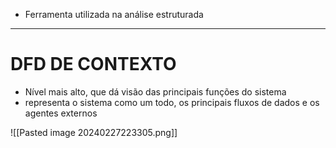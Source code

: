 - Ferramenta utilizada na análise estruturada

---
# DFD DE CONTEXTO
- Nível mais alto, que dá visão das principais funções do sistema
- representa o sistema como um todo, os principais fluxos de dados e os agentes externos


![[Pasted image 20240227223305.png]]
